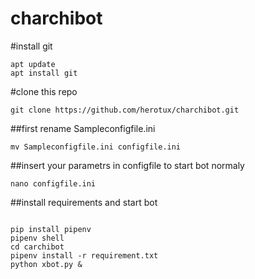 # charchibot

#install git

```
apt update
apt install git
```

#clone this repo

```
git clone https://github.com/herotux/charchibot.git
```

##first rename Sampleconfigfile.ini

```
mv Sampleconfigfile.ini configfile.ini
```


##insert your parametrs in configfile to start bot normaly

```
nano configfile.ini
```

##install requirements and start bot

```

pip install pipenv
pipenv shell
cd carchibot
pipenv install -r requirement.txt
python xbot.py &
```